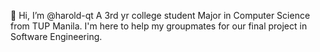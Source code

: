 👋 Hi, I’m @harold-qt
A 3rd yr college student Major in Computer Science from TUP Manila.
I'm here to help my groupmates for our final project in Software Engineering.

